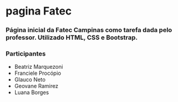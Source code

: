 # pagina Fatec

### Página inicial da Fatec Campinas como tarefa dada pelo professor. Utilizado HTML, CSS e Bootstrap.
### Participantes
- Beatriz Marquezoni
- Franciele Procópio
- Glauco Neto
- Geovane Ramirez
- Luana Borges